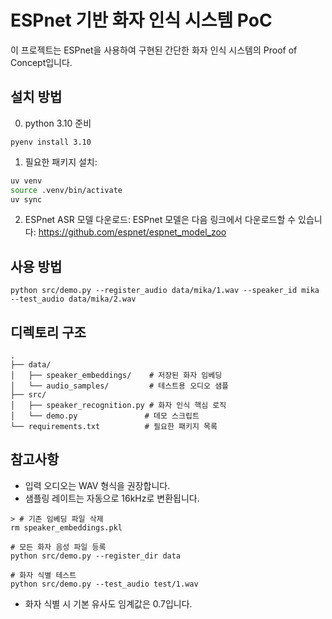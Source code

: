 # ESPnet 기반 화자 인식 시스템 PoC

이 프로젝트는 ESPnet을 사용하여 구현된 간단한 화자 인식 시스템의 Proof of Concept입니다.

## 설치 방법

0. python 3.10 준비

```
pyenv install 3.10
```

1. 필요한 패키지 설치:

```bash
uv venv
source .venv/bin/activate
uv sync
```

2. ESPnet ASR 모델 다운로드:
   ESPnet 모델은 다음 링크에서 다운로드할 수 있습니다:
   https://github.com/espnet/espnet_model_zoo

## 사용 방법

```
python src/demo.py --register_audio data/mika/1.wav --speaker_id mika --test_audio data/mika/2.wav
```

## 디렉토리 구조

```
.
├── data/
│   ├── speaker_embeddings/    # 저장된 화자 임베딩
│   └── audio_samples/         # 테스트용 오디오 샘플
├── src/
│   ├── speaker_recognition.py # 화자 인식 핵심 로직
│   └── demo.py               # 데모 스크립트
└── requirements.txt          # 필요한 패키지 목록
```

## 참고사항

- 입력 오디오는 WAV 형식을 권장합니다.
- 샘플링 레이트는 자동으로 16kHz로 변환됩니다.

```
> # 기존 임베딩 파일 삭제
rm speaker_embeddings.pkl

# 모든 화자 음성 파일 등록
python src/demo.py --register_dir data

# 화자 식별 테스트
python src/demo.py --test_audio test/1.wav
```

- 화자 식별 시 기본 유사도 임계값은 0.7입니다.
